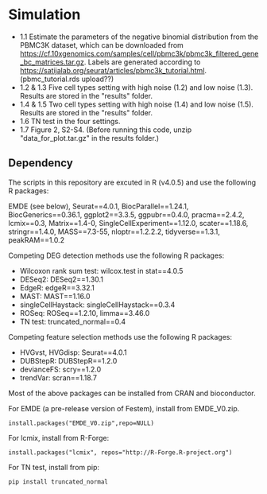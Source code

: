# Simulation

- 1.1 Estimate the parameters of the negative binomial distribution from the PBMC3K dataset, which can be downloaded from https://cf.10xgenomics.com/samples/cell/pbmc3k/pbmc3k_filtered_gene_bc_matrices.tar.gz. Labels are generated according to https://satijalab.org/seurat/articles/pbmc3k_tutorial.html. (pbmc_tutorial.rds upload??)
- 1.2 & 1.3 Five cell types setting with high noise (1.2) and low noise (1.3). Results are stored in the "results" folder.
- 1.4 & 1.5 Two cell types setting with high noise (1.4) and low noise (1.5). Results are stored in the "results" folder.
- 1.6 TN test in the four settings.
- 1.7 Figure 2, S2-S4. (Before running this code, unzip "data_for_plot.tar.gz" in the results folder.)

## Dependency
The scripts in this repository are excuted in R (v4.0.5) and use the following R packages:

EMDE (see below), Seurat==4.0.1, BiocParallel==1.24.1, BiocGenerics==0.36.1, ggplot2==3.3.5, ggpubr==0.4.0, pracma==2.4.2, lcmix==0.3, Matrix==1.4-0, SingleCellExperiment==1.12.0, scater==1.18.6, stringr==1.4.0, MASS==7.3-55, nloptr==1.2.2.2, tidyverse==1.3.1, peakRAM==1.0.2

Competing DEG detection methods use the following R packages:

  - Wilcoxon rank sum test: wilcox.test in stat==4.0.5
  - DESeq2: DESeq2==1.30.1
  - EdgeR: edgeR==3.32.1
  - MAST: MAST==1.16.0
  - singleCellHaystack: singleCellHaystack==0.3.4
  - ROSeq: ROSeq==1.2.10, limma==3.46.0
  - TN test: truncated_normal==0.4

Competing feature selection methods use the following R packages:

  - HVGvst, HVGdisp: Seurat==4.0.1
  - DUBStepR: DUBStepR==1.2.0
  - devianceFS: scry==1.2.0
  - trendVar: scran==1.18.7

Most of the above packages can be installed from CRAN and bioconductor. 

For EMDE (a pre-release version of Festem), install from EMDE_V0.zip. 
```
install.packages("EMDE_V0.zip",repo=NULL)
```

For lcmix, install from R-Forge:
```
install.packages("lcmix", repos="http://R-Forge.R-project.org")
```

For TN test, install from pip:
```
pip install truncated_normal
```

